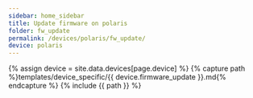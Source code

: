 ```yaml
---
sidebar: home_sidebar
title: Update firmware on polaris
folder: fw_update
permalink: /devices/polaris/fw_update/
device: polaris
---
```

{% assign device = site.data.devices[page.device] %}
{% capture path %}templates/device_specific/{{ device.firmware_update }}.md{% endcapture %}
{% include {{ path }} %}
